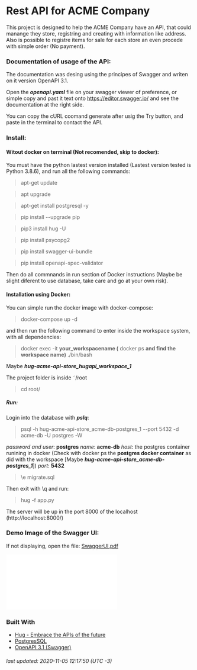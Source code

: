 # Rest API for ACME Company
This project is designed to help the ACME Company have an API, that could manange they store, registring and creating with information like address. Also is possible to registre items for sale for each store an even procede with simple order (No payment).

### Documentation of usage of the API:
The documentation was desing using the principes of Swagger and writen on it version OpenAPI 3.1.

Open the ***openapi.yaml*** file on your swagger viewer of preference, or simple copy and past it text onto https://editor.swagger.io/ and see the documentation at the right side.

You can copy the cURL coomand generate after usig the Try button, and paste in the terminal to contact the API.

### Install:
#### Witout docker on terminal (Not recomended, skip to docker):

You must have the python lastest version installed (Lastest version tested is Python 3.8.6), and run all the following commands:

> apt-get update

> apt upgrade

> apt-get install postgresql -y

> pip install --upgrade pip

> pip3 install hug -U 

> pip install psycopg2

> pip install swagger-ui-bundle

> pip install openapi-spec-validator

Then do all commnands in run section of Docker instructions (Maybe be slight diferent to use database, take care and go at your own risk).

#### Installation using Docker:

You can simple run the docker image with docker-compose:

> docker-compose up -d

and then run the following command to enter inside the workspace system, with all dependencies:

> docker exec -it **your_workspacename (** docker ps **and find the workspace name)** ./bin/bash

Maybe ***hug-acme-api-store_hugapi_workspace_1***

The project folder is inside ˜/root

> cd root/

##### Run:
Login into the database with ***pslq***:

> psql -h hug-acme-api-store_acme-db-postgres_1 --port 5432 -d acme-db -U postgres -W

*password and user*: **postgres** 
*name*: **acme-db** 
*host*: the postgres container runining in docker (Check with docker ps the **postgres docker container** as did with the workspace [Maybe ***hug-acme-api-store_acme-db-postgres_1***])
*port*: **5432**

> \e migrate.sql

Then exit with \q and run:

> hug -f app.py

The server will be up in the port 8000 of the localhost (http://localhost:8000/)

### Demo Image of the Swagger UI:
If not displaying, open the file: [SwaggerUI.pdf](https://github.com/tonykingnz/RestAPIACMECompany/blob/master/SwaggerUI.pdf)

![Swagger UI Demo Image](SwaggerUI.pdf)

### Built With

* [Hug - Embrace the APIs of the future](http://hug.rest/)
* [PostgresSQL](https://www.postgresql.org)
* [OpenAPI 3.1 (Swagger)](https://swagger.io)

###### last updated: 2020-11-05 12:17:50 (UTC -3)
